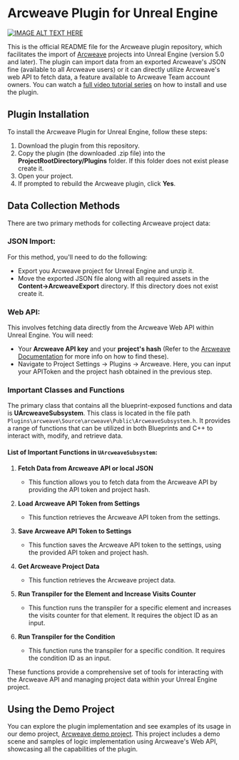# Arcweave Plugin for Unreal Engine
[![IMAGE ALT TEXT HERE](https://img.youtube.com/vi/Ws_Cz-IQQYg/0.jpg)](https://www.youtube.com/watch?v=Ws_Cz-IQQYg)

This is the official README file for the Arcweave plugin repository, which facilitates the import of [Arcweave](https://arcweave.com/) projects into Unreal Engine (version 5.0 and later). 
The plugin can import data from an exported Arcweave's JSON fine (available to all Arcweave users) or it can directly utilize Arcweave's web API to fetch data, a feature available to Arcweave Team account owners. You can watch a [full video tutorial series](https://www.youtube.com/playlist?list=PLP2s5PcDiBdYRg0zHpJTuiDVf9JF_inyH) on how to install and use the plugin.

## Plugin Installation

To install the Arcweave Plugin for Unreal Engine, follow these steps:

1. Download the plugin from this repository.
2. Copy the plugin (the downloaded .zip file) into the **ProjectRootDirectory/Plugins** folder. If this folder does not exist please create it.
3. Open your project.
4. If prompted to rebuild the Arcweave plugin, click **Yes**.

## Data Collection Methods
There are two primary methods for collecting Arcweave project data:

### JSON Import: 
For this method, you'll need to do the following: 
- Export you Arcweave project for Unreal Engine and unzip it.
- Move the exported JSON file along with all required assets in the **Content->ArcweaveExport** directory. If this directory does not exist create it.
  
### Web API:
This involves fetching data directly from the Arcweave Web API within Unreal Engine. You will need:

- Your **Arcweave API key** and your **project's hash** (Refer to the [Arcweave Documentation](https://arcweave.com/docs/1.0/api) for more info on how to find these).
- Navigate to Project Settings -> Plugins -> Arcweave. Here, you can input your APIToken and the project hash obtained in the previous step.

### Important Classes and Functions

The primary class that contains all the blueprint-exposed functions and data is **UArcweaveSubsystem**. This class is located in the file path `Plugins\arcweave\Source\arcweave\Public\ArcweaveSubsystem.h`. 
It provides a range of functions that can be utilized in both Blueprints and C++ to interact with, modify, and retrieve data.

#### List of Important Functions in `UArcweaveSubsystem`:

1. **Fetch Data from Arcweave API or local JSON**
   - This function allows you to fetch data from the Arcweave API by providing the API token and project hash.

2. **Load Arcweave API Token from Settings**
   - This function retrieves the Arcweave API token from the settings.

3. **Save Arcweave API Token to Settings**
   - This function saves the Arcweave API token to the settings, using the provided API token and project hash.

4. **Get Arcweave Project Data**
   - This function retrieves the Arcweave project data.

5. **Run Transpiler for the Element and Increase Visits Counter**
   - This function runs the transpiler for a specific element and increases the visits counter for that element. It requires the object ID as an input.

6. **Run Transpiler for the Condition**
   - This function runs the transpiler for a specific condition. It requires the condition ID as an input.

These functions provide a comprehensive set of tools for interacting with the Arcweave API and managing project data within your Unreal Engine project.

## Using the Demo Project

You can explore the plugin implementation and see examples of its usage in our demo project, [Arcweave demo project](https://github.com/Arcweave/arcweave-unreal-example). 
This project includes a demo scene and samples of logic implementation using Arcweave's Web API, showcasing all the capabilities of the plugin.
